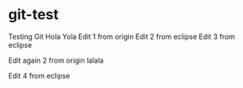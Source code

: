 # git-test
Testing Git
Hola Yola
Edit 1 from origin 
Edit 2 from eclipse
Edit 3 from eclipse

Edit again 2 from origin lalala

Edit 4 from eclipse